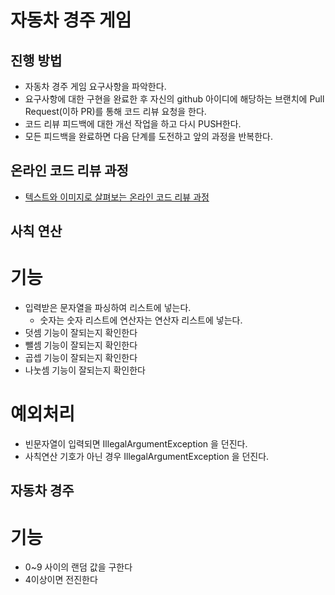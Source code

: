# 자동차 경주 게임
## 진행 방법
* 자동차 경주 게임 요구사항을 파악한다.
* 요구사항에 대한 구현을 완료한 후 자신의 github 아이디에 해당하는 브랜치에 Pull Request(이하 PR)를 통해 코드 리뷰 요청을 한다.
* 코드 리뷰 피드백에 대한 개선 작업을 하고 다시 PUSH한다.
* 모든 피드백을 완료하면 다음 단계를 도전하고 앞의 과정을 반복한다.

## 온라인 코드 리뷰 과정
* [텍스트와 이미지로 살펴보는 온라인 코드 리뷰 과정](https://github.com/next-step/nextstep-docs/tree/master/codereview)


## 사칙 연산 
# 기능
* 입력받은 문자열을 파싱하여 리스트에 넣는다. 
    * 숫자는 숫자 리스트에 연산자는 연산자 리스트에 넣는다.
* 덧셈 기능이 잘되는지 확인한다
* 뺄셈 기능이 잘되는지 확인한다
* 곱셉 기능이 잘되는지 확인한다
* 나눗셈 기능이 잘되는지 확인한다


# 예외처리
* 빈문자열이 입력되면 IllegalArgumentException 을 던진다.
* 사칙연산 기호가 아닌 경우 IllegalArgumentException 을 던진다.


## 자동차 경주
# 기능
* 0~9 사이의 랜덤 값을 구한다
* 4이상이면 전진한다 
